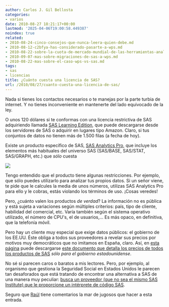 ```yaml
---
author: Carlos J. Gil Bellosta
categories:
- varios
date: 2010-08-27 18:21:17+00:00
lastmod: '2025-04-06T19:00:58.449387'
noindex: true
related:
- 2010-08-24-cinco-consejos-que-nunca-leera-quien-debe.md
- 2010-08-12-c2bfya-has-considerado-pasarte-a-wps.md
- 2010-08-22-sobre-la-cuota-de-mercado-mundial-de-las-herramientas-analiticas-de-negocio.md
- 2010-09-07-mas-sobre-migraciones-de-sas-a-wps.md
- 2010-08-22-mas-sobre-el-caso-wps-vs-sas.md
tags:
- sas
- licencias
title: ¿Cuánto cuesta una licencia de SAS?
url: /2010/08/27/cuanto-cuesta-una-licencia-de-sas/
---
```


Nada si tienes los contactos necesarios o te manejas por la parte turbia de internet. Y no tienes inconveniente en mantenerte del lado equivocado de la ley.

O unos 120 dólares si te conformas con una licencia restrictiva de SAS adquiriendo llamada [SAS Learning Edition](http://support.sas.com/learn/le/), que puede descargarse desde los servidores de SAS o adquirir en lugares tipo Amazon. Claro, si tus conjuntos de datos no tienen más de 1.500 filas (a fecha de hoy).

Existe un producto específico de SAS, [SAS Analytics Pro](http://www.sas.com/technologies/analytics/statistics/analytics-pro/), que incluye los elementos más habituales del universo SAS (SAS/BASE, SAS/STAT, SAS/GRAPH, etc.) que _sólo_ cuesta

[![](/wp-uploads/2010/08/sas_analytics_pro.png#center)
](/wp-uploads/2010/08/sas_analytics_pro.png#center)

Tengo entendido que el producto tiene algunas restricciones. Por ejemplo, que sólo puedes utilizarlo para analizar tus propios datos. Si un señor viene, te pide que le calcules la media de unos números, utilizas SAS Analytics Pro para ello y le cobras, estás violando los términos de uso. ¡Cosas veredes!

Pero, ¿cuánto valen los productos _de verdad_? La información no es pública y está sujeta a variaciones según múltiples criterios: país, tipo de cliente, habilidad del comercial, etc. Varía también según el sistema operativo utilizado, el número de CPU's, el de usuarios,... Es más opaco, en definitiva, que la telefonía móvil.

Pero hay un cliente muy especial que exige datos públicos: el gobierno de los EE.UU. Éste obliga a todos sus proveedores a revelar sus precios por motivos muy democráticos que no imitamos en España, claro. Así, en [esta página](http://www.execinfosys.com/GSA%20Contract.htm) puede descargarse [este documento que detalla los precios de todos los productos de SAS](http://www.execinfosys.com/SAS%20GSA%20PriceList.pdf) _sólo para el gobierno estadounidense_.

No sé si parecen caros o baratos a mis lectores. Pero, por ejemplo, al organismo que gestiona la Seguridad Social en Estados Unidos le parecen tan desaforados que está tratando de encontrar una alternativa a SAS de una manera muy peculiar: [busca un proveedor (que no sea el mismo SAS Institute) que le proporcione un intérprete de código SAS](https://www.fbo.gov/index?s=opportunity&mode=form&id=eafa46972518bf1c7f38c17791d887fe&tab=core&_cview=0).

Seguro que [Raúl](http://analisisydecision.es/) tiene comentarios la mar de jugosos que hacer a esta entrada.